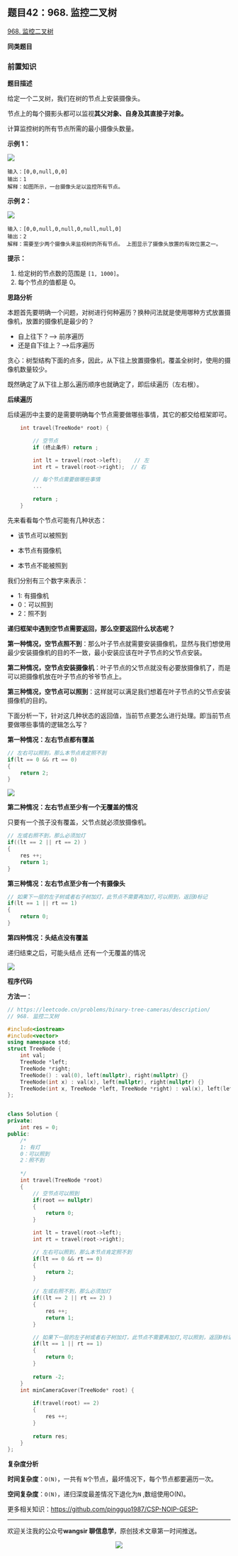 ## 题目42：968. 监控二叉树

[968. 监控二叉树](https://leetcode.cn/problems/binary-tree-cameras/)

**同类题目**

### 前置知识

**题目描述**

给定一个二叉树，我们在树的节点上安装摄像头。

节点上的每个摄影头都可以监视**其父对象、自身及其直接子对象。**

计算监控树的所有节点所需的最小摄像头数量。

 

**示例 1：**

<img src ="https://cdn.jsdelivr.net/gh/pingguo1987/CSP-NOIP-GESP-/image/pic/二叉树/二叉树_题目42：968. 监控二叉树/bst_cameras_01.png" />

```
输入：[0,0,null,0,0]
输出：1
解释：如图所示，一台摄像头足以监控所有节点。
```

**示例 2：**

<img src ="https://cdn.jsdelivr.net/gh/pingguo1987/CSP-NOIP-GESP-/image/pic/二叉树/二叉树_题目42：968. 监控二叉树/bst_cameras_02.png" />

```
输入：[0,0,null,0,null,0,null,null,0]
输出：2
解释：需要至少两个摄像头来监视树的所有节点。 上图显示了摄像头放置的有效位置之一。
```


**提示：**

1. 给定树的节点数的范围是 `[1, 1000]`。
2. 每个节点的值都是 0。

**思路分析**

本题首先要明确一个问题，对树进行何种遍历？换种问法就是使用哪种方式放置摄像机，放置的摄像机是最少的？

- 自上往下？--> 前序遍历
- 还是自下往上？-->后序遍历

贪心：树型结构下面的点多，因此，从下往上放置摄像机，覆盖全树时，使用的摄像机数量较少。

既然确定了从下往上那么遍历顺序也就确定了，即后续遍历（左右根）。

**后续遍历**

后续遍历中主要的是需要明确每个节点需要做哪些事情，其它的都交给框架即可。

```c++
    int travel(TreeNode* root) {

        // 空节点
        if (终止条件) return ;

        int lt = travel(root->left);    // 左
        int rt = travel(root->right);  // 右

        // 每个节点需要做哪些事情
        ...

        return ;
    }

```

先来看看每个节点可能有几种状态：

- 该节点可以被照到

- 本节点有摄像机
- 本节点不能被照到

我们分别有三个数字来表示：

- 1:  有摄像机 
- 0：可以照到
- 2：照不到

**递归框架中遇到空节点需要返回，那么空要返回什么状态呢？**

**第一种情况，空节点照不到**：那么叶子节点就需要安装摄像机，显然与我们想使用最少安装摄像机的目的不一致，最小安装应该在叶子节点的父节点安装。

**第二种情况，空节点安装摄像机**：叶子节点的父节点就没有必要放摄像机了，而是可以把摄像机放在叶子节点的爷爷节点上。

**第三种情况，空节点可以照到**：这样就可以满足我们想着在叶子节点的父节点安装摄像机的目的。

下面分析一下，针对这几种状态的返回值，当前节点要怎么进行处理。即当前节点要做哪些事情的逻辑怎么写？

**第一种情况：左右节点都有覆盖**

```c++
// 左右可以照到，那么本节点肯定照不到
if(lt == 0 && rt == 0)
{
    return 2;
}
```

<img src ="https://cdn.jsdelivr.net/gh/pingguo1987/CSP-NOIP-GESP-/image/pic/二叉树/二叉树_题目42：968. 监控二叉树/968. 监控二叉树.png" />



**第二种情况：左右节点至少有一个无覆盖的情况**

只要有一个孩子没有覆盖，父节点就必须放摄像机。

```c++
// 左或右照不到，那么必须加灯
if((lt == 2 || rt == 2) )
{
    res ++;
    return 1; 
}
```

**第三种情况：左右节点至少有一个有摄像头**

```c++
// 如果下一层的左子树或者右子树加灯，此节点不需要再加灯,可以照到，返回0标记
if(lt == 1 || rt == 1)
{
    return 0;
}
```

**第四种情况：头结点没有覆盖**

递归结束之后，可能头结点 还有一个无覆盖的情况

<img src ="https://cdn.jsdelivr.net/gh/pingguo1987/CSP-NOIP-GESP-/image/pic/二叉树/二叉树_题目42：968. 监控二叉树/968. 监控二叉树1.png" />



**程序代码**

**方法一**：

```c++
// https://leetcode.cn/problems/binary-tree-cameras/description/
// 968. 监控二叉树

#include<iostream>
#include<vector>
using namespace std;
struct TreeNode {
    int val;
    TreeNode *left;
    TreeNode *right;
    TreeNode() : val(0), left(nullptr), right(nullptr) {}
    TreeNode(int x) : val(x), left(nullptr), right(nullptr) {}
    TreeNode(int x, TreeNode *left, TreeNode *right) : val(x), left(left), right(right) {}
};


class Solution {
private:
    int res = 0;
public:
    /*
    1: 有灯
    0：可以照到
    2：照不到
    
    */
    int travel(TreeNode *root)
    {
        // 空节点可以照到
        if(root == nullptr)
        {
            return 0;
        }

        int lt = travel(root->left);
        int rt = travel(root->right);

        // 左右可以照到，那么本节点肯定照不到
        if(lt == 0 && rt == 0)
        {
            return 2;
        }

        // 左或右照不到，那么必须加灯
        if((lt == 2 || rt == 2) )
        {
            res ++;
            return 1; 
        }

        // 如果下一层的左子树或者右子树加灯，此节点不需要再加灯,可以照到，返回0标记
        if(lt == 1 || rt == 1)
        {
            return 0;
        }
        
        return -2;
    }
    int minCameraCover(TreeNode* root) {
        
        if(travel(root) == 2)
        {
            res ++;
        }
        
        return res;
    }
};
```

**复杂度分析**

**时间复杂度**：`O(N)`，一共有 `N`个节点，最坏情况下，每个节点都要遍历一次。

**空间复杂度**：`O(N)`，递归深度最差情况下退化为`N` ,数组使用O(N)。



更多相关知识：https://github.com/pingguo1987/CSP-NOIP-GESP-

---

欢迎关注我的公众号**wangsir 聊信息学**，原创技术文章第一时间推送。

<center>
    <img src="https://cdn.jsdelivr.net/gh/pingguo1987/CSP-NOIP-GESP-/image/pic/公众号-扫码版.png">
</center>
